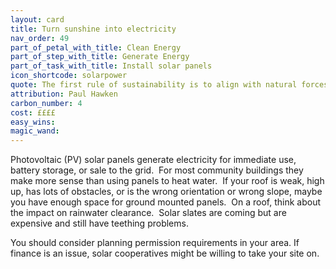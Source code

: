 ```yaml
---
layout: card
title: Turn sunshine into electricity
nav_order: 49
part_of_petal_with_title: Clean Energy
part_of_step_with_title: Generate Energy
part_of_task_with_title: Install solar panels
icon_shortcode: solarpower
quote: The first rule of sustainability is to align with natural forces, or at least not try to defy them.
attribution: Paul Hawken
carbon_number: 4
cost: ££££
easy_wins: 
magic_wand: 
---
```


<p>Photovoltaic (PV) solar panels generate electricity for immediate use, battery storage, or sale to the grid.  For most community buildings they make more sense than using panels to heat water.  If your roof is weak, high up, has lots of obstacles, or is the wrong orientation or wrong slope, maybe you have enough space for ground mounted panels.  On a roof, think about the impact on rainwater clearance.  Solar slates are coming but are expensive and still have teething problems.  </p><p>You should consider planning permission requirements in your area. If finance is an issue, solar cooperatives might be willing to take your site on. </p> 
